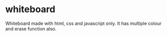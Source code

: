 # whiteboard
Whiteboard made with html, css and javascript only. It has multiple colour and erase function also.
